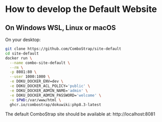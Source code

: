# How to develop the Default Website


## On Windows WSL, Linux or macOS

On your desktop:
```bash
git clone https://github.com/ComboStrap/site-default
cd site-default
docker run \
  --name combo-site-default \
  --rm \
  -p 8081:80 \
  --user 1000:1000 \
  -e DOKU_DOCKER_ENV=dev \
  -e DOKU_DOCKER_ACL_POLICY='public' \
  -e DOKU_DOCKER_ADMIN_NAME='admin' \
  -e DOKU_DOCKER_ADMIN_PASSWORD='welcome' \
  -v $PWD:/var/www/html \
  ghcr.io/combostrap/dokuwiki:php8.3-latest
```
The default ComboStrap site should be available at: http://localhost:8081 